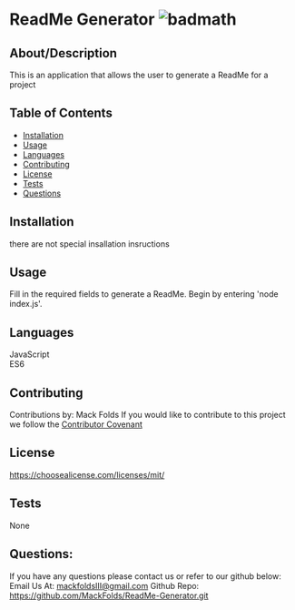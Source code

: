  # ReadMe Generator ![badmath](https://img.shields.io/badge/license-MIT-blue)
  ## About/Description
  This is an application that allows the user to generate a ReadMe for a project
  ## Table of Contents
  * [Installation](#installation)
  * [Usage](#usage)
  * [Languages](#languages)
  * [Contributing](#contributing)
  * [License](#license)
  * [Tests](#tests)
  * [Questions](#questions)
  
  ## Installation
  there are not special insallation insructions
  ## Usage
  Fill in the required fields to generate a ReadMe. Begin by entering 'node index.js'.
  ## Languages
  JavaScript<br>ES6
  ## Contributing
  Contributions by: Mack Folds
  If you would like to contribute to this project we follow the [Contributor Covenant](https://www.contributor-covenant.org/)
  ## License
  https://choosealicense.com/licenses/mit/
  ## Tests
  None
  ## Questions:
  If you have any questions please contact us or refer to our github below:
  Email Us At: mackfoldsIII@gmail.com
  Github Repo: https://github.com/MackFolds/ReadMe-Generator.git

